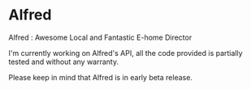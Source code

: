 # Alfred
Alfred : Awesome Local and Fantastic E-home Director


I'm currently working on Alfred's API, all the code provided is partially tested and without any warranty.

Please keep in mind that Alfred is in early beta release.
